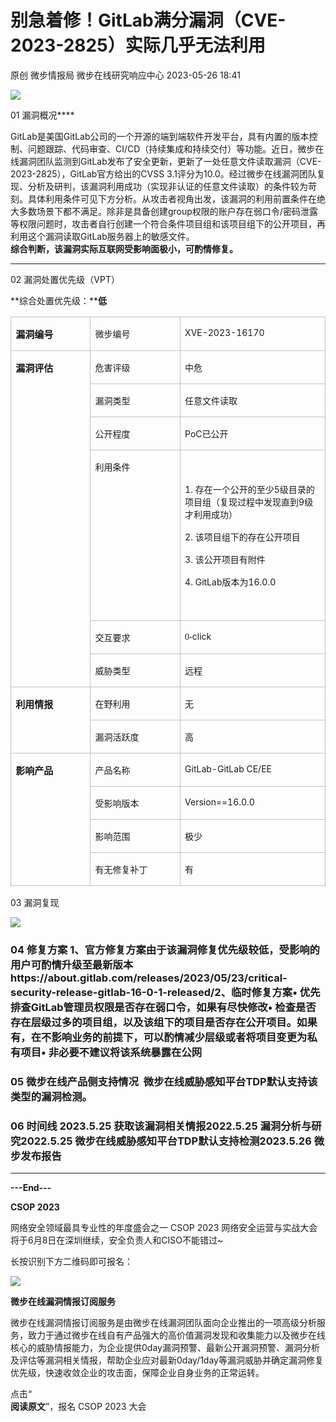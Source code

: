 #  别急着修！GitLab满分漏洞（CVE-2023-2825）实际几乎无法利用   
原创 微步情报局  微步在线研究响应中心   2023-05-26 18:41  
  
![](https://mmbiz.qpic.cn/mmbiz_png/fFyp1gWjicMKKIwzXUMSTRxJbmEAibibMabggxYnpFRmPXP4YIicg335GmW5s2lb5jibiaEImQXzbHnA7icXL3Z8Skpwg/640?wx_fmt=png&wxfrom=5&wx_lazy=1&wx_co=1 "")  
  
01 漏洞概况****  
  
  
  
GitLab是美国GitLab公司的一个开源的端到端软件开发平台，具有内置的版本控制、问题跟踪、代码审查、CI/CD（持续集成和持续交付）等功能。近日，微步在线漏洞团队监测到GitLab发布了安全更新，更新了一处任意文件读取漏洞（CVE-2023-2825），GitLab官方给出的CVSS 3.1评分为10.0。经过微步在线漏洞团队复现、分析及研判，该漏洞利用成功（实现非认证的任意文件读取）的条件较为苛刻。具体利用条件可见下方分析。从攻击者视角出发，该漏洞的利用前置条件在绝大多数场景下都不满足。除非是具备创建group权限的账户存在弱口令/密码泄露等权限问题时，攻击者自行创建一个符合条件项目组和该项目组下的公开项目，再利用这个漏洞读取GitLab服务器上的敏感文件。  
**综合判断，该漏洞实际互联网受影响面极小，可酌情修复。**  
****  
  
02 漏洞处置优先级（VPT）  
  
  
  
**综合处置优先级：****低**  
  
<table><tbody><tr style="mso-yfti-irow:0;mso-yfti-firstrow:yes;height:23.3pt;"><td style="border-color: rgb(191, 191, 191);border-style: solid;border-width: 1pt;padding: 0cm 5.4pt;" width="128" valign="top" height="23"><p><strong><span style="font-size: 15px;">漏洞编号</span></strong></p></td><td style="border-color: rgb(191, 191, 191) rgb(191, 191, 191) rgb(191, 191, 191) currentcolor;border-style: solid solid solid none;border-width: 1pt 1pt 1pt medium;padding: 0cm 5.4pt;" width="135" valign="top" height="23"><p><span style="font-size: 14px;">微步编号</span></p></td><td style="border-color: rgb(191, 191, 191) rgb(191, 191, 191) rgb(191, 191, 191) currentcolor;border-style: solid solid solid none;border-width: 1pt 1pt 1pt medium;padding: 0cm 5.4pt;" width="214" valign="top" height="23"><p><span style="font-size: 14px;">XVE-2023-16170</span></p></td></tr><tr style="mso-yfti-irow:1;height:23.3pt;"><td rowspan="6" style="border-color: currentcolor rgb(191, 191, 191) rgb(191, 191, 191);border-style: none solid solid;border-width: medium 1pt 1pt;padding: 0cm 5.4pt;" width="112" valign="top" height="23"><p><strong><span style="font-size: 15px;">漏洞评估</span></strong></p></td><td style="border-color: currentcolor rgb(191, 191, 191) rgb(191, 191, 191) currentcolor;border-style: none solid solid none;border-width: medium 1pt 1pt medium;padding: 0cm 5.4pt;" width="147" valign="top" height="23"><p><span style="font-size: 14px;">危害评级</span></p></td><td style="border-color: currentcolor rgb(191, 191, 191) rgb(191, 191, 191) currentcolor;border-style: none solid solid none;border-width: medium 1pt 1pt medium;padding: 0cm 5.4pt;" width="234" valign="top" height="23"><p><span style="font-size: 14px;">中危</span></p></td></tr><tr style="mso-yfti-irow:2;height:23.3pt;"><td style="border-color: currentcolor rgb(191, 191, 191) rgb(191, 191, 191) currentcolor;border-style: none solid solid none;border-width: medium 1pt 1pt medium;padding: 0cm 5.4pt;" width="112" valign="top" height="23"><p><span style="font-size: 14px;">漏洞类型</span></p></td><td style="border-color: currentcolor rgb(191, 191, 191) rgb(191, 191, 191) currentcolor;border-style: none solid solid none;border-width: medium 1pt 1pt medium;padding: 0cm 5.4pt;" width="172" valign="top" height="23"><p><span style="font-size: 14px;">任意文件读取</span></p></td></tr><tr style="mso-yfti-irow:3;"><td style="border-color: currentcolor rgb(191, 191, 191) rgb(191, 191, 191) currentcolor;border-style: none solid solid none;border-width: medium 1pt 1pt medium;padding: 0cm 5.4pt;" width="112" valign="top"><p><span style="font-size: 14px;">公开程度</span></p></td><td style="border-color: currentcolor rgb(191, 191, 191) rgb(191, 191, 191) currentcolor;border-style: none solid solid none;border-width: medium 1pt 1pt medium;padding: 0cm 5.4pt;" width="172" valign="top"><p><span style="font-size: 14px;">PoC已公开</span></p></td></tr><tr style="mso-yfti-irow:4;"><td style="border-color: currentcolor rgb(191, 191, 191) rgb(191, 191, 191) currentcolor;border-style: none solid solid none;border-width: medium 1pt 1pt medium;padding: 0cm 5.4pt;" width="112" valign="top"><p><span style="font-size: 14px;">利用条件</span></p></td><td style="border-color: currentcolor rgb(191, 191, 191) rgb(191, 191, 191) currentcolor;border-style: none solid solid none;border-width: medium 1pt 1pt medium;padding: 0cm 5.4pt;" width="172" valign="top"><p><br/></p><p><span style="font-size: 14px;">1. 存在一个公开的至少5级目录的项目组（复现过程中发现直到9级才利用成功）</span></p><p><span style="font-size: 14px;">2. 该项目组下的存在公开项目</span></p><p><span style="font-size: 14px;">3. 该公开项目有附件</span></p><p><span style="font-size: 14px;">4. GitLab版本为16.0.0</span></p><p><br/></p></td></tr><tr style="mso-yfti-irow:5;"><td style="border-color: currentcolor rgb(191, 191, 191) rgb(191, 191, 191) currentcolor;border-style: none solid solid none;border-width: medium 1pt 1pt medium;padding: 0cm 5.4pt;" width="112" valign="top"><p><span style="font-size: 14px;">交互要求</span></p></td><td style="border-color: currentcolor rgb(191, 191, 191) rgb(191, 191, 191) currentcolor;border-style: none solid solid none;border-width: medium 1pt 1pt medium;padding: 0cm 5.4pt;" width="172" valign="top"><p><span style="font-size: 14px;"><span style="font-size: 14px;font-family: 黑体;" lang="EN-US">0-</span>click</span></p></td></tr><tr style="mso-yfti-irow:6;"><td style="border-color: currentcolor rgb(191, 191, 191) rgb(191, 191, 191) currentcolor;border-style: none solid solid none;border-width: medium 1pt 1pt medium;padding: 0cm 5.4pt;" width="112" valign="top"><p><span style="font-size: 14px;">威胁类型</span></p></td><td style="border-color: currentcolor rgb(191, 191, 191) rgb(191, 191, 191) currentcolor;border-style: none solid solid none;border-width: medium 1pt 1pt medium;padding: 0cm 5.4pt;" width="172" valign="top"><p><span style="font-size: 14px;">远程</span></p></td></tr><tr style="mso-yfti-irow:7;"><td rowspan="2" style="border-color: currentcolor rgb(191, 191, 191) rgb(191, 191, 191);border-style: none solid solid;border-width: medium 1pt 1pt;padding: 0cm 5.4pt;" width="112" valign="top"><p><strong><span style="font-size: 15px;">利用情报</span></strong></p></td><td style="border-color: currentcolor rgb(191, 191, 191) rgb(191, 191, 191) currentcolor;border-style: none solid solid none;border-width: medium 1pt 1pt medium;padding: 0cm 5.4pt;" width="147" valign="top"><p><span style="font-size: 14px;">在野利用</span></p></td><td style="border-color: currentcolor rgb(191, 191, 191) rgb(191, 191, 191) currentcolor;border-style: none solid solid none;border-width: medium 1pt 1pt medium;padding: 0cm 5.4pt;" width="234" valign="top"><p><span style="font-size: 14px;">无</span></p></td></tr><tr style="mso-yfti-irow:8;"><td style="border-color: currentcolor rgb(191, 191, 191) rgb(191, 191, 191) currentcolor;border-style: none solid solid none;border-width: medium 1pt 1pt medium;padding: 0cm 5.4pt;" width="112" valign="top"><p><span style="font-size: 14px;">漏洞活跃度</span></p></td><td style="border-color: currentcolor rgb(191, 191, 191) rgb(191, 191, 191) currentcolor;border-style: none solid solid none;border-width: medium 1pt 1pt medium;padding: 0cm 5.4pt;" width="172" valign="top"><p><span style="font-size: 14px;">高</span></p></td></tr><tr style="mso-yfti-irow:9;"><td rowspan="4" style="border-color: currentcolor rgb(191, 191, 191) rgb(191, 191, 191);border-style: none solid solid;border-width: medium 1pt 1pt;padding: 0cm 5.4pt;" width="112" valign="top"><p><strong><span style="font-size: 15px;">影响产品</span></strong></p></td><td style="border-color: currentcolor rgb(191, 191, 191) rgb(191, 191, 191) currentcolor;border-style: none solid solid none;border-width: medium 1pt 1pt medium;padding: 0cm 5.4pt;" width="147" valign="top"><p><span style="font-size: 14px;">产品名称</span></p></td><td style="border-color: currentcolor rgb(191, 191, 191) rgb(191, 191, 191) currentcolor;border-style: none solid solid none;border-width: medium 1pt 1pt medium;padding: 0cm 5.4pt;" width="234" valign="top"><p><span style="font-size: 14px;">GitLab-GitLab CE/EE</span></p></td></tr><tr style="mso-yfti-irow:10;"><td style="border-color: currentcolor rgb(191, 191, 191) rgb(191, 191, 191) currentcolor;border-style: none solid solid none;border-width: medium 1pt 1pt medium;padding: 0cm 5.4pt;" width="112" valign="top"><p><span style="font-size: 14px;">受影响版本</span></p></td><td style="border-color: currentcolor rgb(191, 191, 191) rgb(191, 191, 191) currentcolor;border-style: none solid solid none;border-width: medium 1pt 1pt medium;padding: 0cm 5.4pt;" width="182" valign="top"><p><span style="font-size: 14px;">Version==16.0.0</span></p></td></tr><tr style="mso-yfti-irow:11;"><td style="border-color: currentcolor rgb(191, 191, 191) rgb(191, 191, 191) currentcolor;border-style: none solid solid none;border-width: medium 1pt 1pt medium;padding: 0cm 5.4pt;" width="112" valign="top"><p><span style="font-size: 14px;">影响范围</span></p></td><td style="border-color: currentcolor rgb(191, 191, 191) rgb(191, 191, 191) currentcolor;border-style: none solid solid none;border-width: medium 1pt 1pt medium;padding: 0cm 5.4pt;" width="182" valign="top"><p><span style="font-size: 14px;">极少</span></p></td></tr><tr style="mso-yfti-irow:12;mso-yfti-lastrow:yes;height:26.7pt;"><td style="border-color: currentcolor rgb(191, 191, 191) rgb(191, 191, 191) currentcolor;border-style: none solid solid none;border-width: medium 1pt 1pt medium;padding: 0cm 5.4pt;" width="112" valign="top" height="26"><p><span style="font-size: 14px;">有无修复补丁</span></p></td><td style="border-color: currentcolor rgb(191, 191, 191) rgb(191, 191, 191) currentcolor;border-style: none solid solid none;border-width: medium 1pt 1pt medium;padding: 0cm 5.4pt;" width="182" valign="top" height="26"><p><span style="font-size: 14px;">有</span></p></td></tr></tbody></table>  
  
03 漏洞复现   
  
  
  
![](https://mmbiz.qpic.cn/mmbiz_png/fFyp1gWjicMJgBbKyaSXC71DLyNChz2uqWlDMry9GWEEMHZo7h9gLM9zg4ibq8t8YyjWdWMHUCvAxoqLbYcEm0SA/640?wx_fmt=png "")  
### 04 修复方案 1、官方修复方案由于该漏洞修复优先级较低，受影响的用户可酌情升级至最新版本https://about.gitlab.com/releases/2023/05/23/critical-security-release-gitlab-16-0-1-released/2、临时修复方案•	优先排查GitLab管理员权限是否存在弱口令，如果有尽快修改•	检查是否存在层级过多的项目组，以及该组下的项目是否存在公开项目。如果有，在不影响业务的前提下，可以酌情减少层级或者将项目变更为私有项目•	非必要不建议将该系统暴露在公网  
### 05 微步在线产品侧支持情况  微步在线威胁感知平台TDP默认支持该类型的漏洞检测。  
### 06 时间线 2023.5.25 获取该漏洞相关情报2022.5.25 漏洞分析与研究2022.5.25 微步在线威胁感知平台TDP默认支持检测2023.5.26 微步发布报告  
  
****  
**---End---**  
  
**CSOP 2023**  
  
网络安全领域最具专业性的年度盛会之一 CSOP 2023 网络安全运营与实战大会将于6月8日在深圳继续，安全负责人和CISO不能错过~  
  
长按识别下方二维码即可报名：  
  
![](https://mmbiz.qpic.cn/mmbiz_jpg/fFyp1gWjicMJgBbKyaSXC71DLyNChz2uq2kY5VibvESCibg6ich9ibTUBANVKwcxzzSkD7ITThHTp1kaQSkxgmR3Z1A/640?wx_fmt=jpeg "")  
  
  
**微步在线漏洞情报订阅服务**  
  
微步在线漏洞情报订阅服务是由微步在线漏洞团队面向企业推出的一项高级分析服务，致力于通过微步在线自有产品强大的高价值漏洞发现和收集能力以及微步在线核心的威胁情报能力，为企业提供0day漏洞预警、最新公开漏洞预警、漏洞分析及评估等漏洞相关情报，帮助企业应对最新0day/1day等漏洞威胁并确定漏洞修复优先级，快速收敛企业的攻击面，保障企业自身业务的正常运转。  
  
点击“  
**阅读原文**”，报名 CSOP 2023 大会  
  
